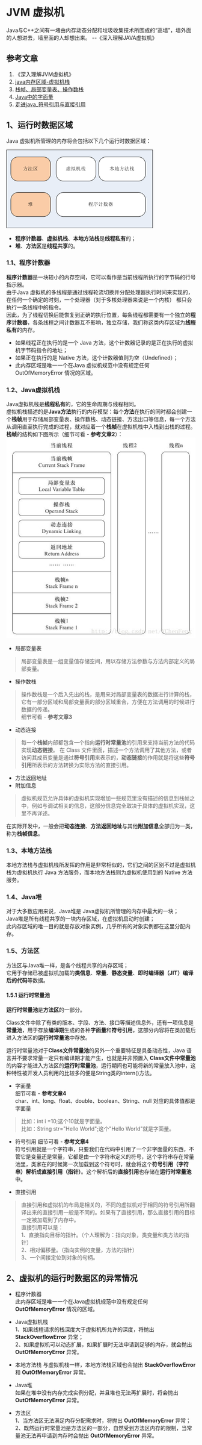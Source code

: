 # JVM 虚拟机

Java与C++之间有一堵由内存动态分配和垃圾收集技术所围成的“高墙”，墙外面的人想进去，墙里面的人却想出来。  --《深入理解JAVA虚拟机》

## 参考文章
1. 《深入理解JVM虚拟机》
2. [java内存区域-虚拟机栈](https://blog.csdn.net/ychenfeng/article/details/77247807)
3. [栈帧、局部变量表、操作数栈](https://wangwengcn.iteye.com/blog/1622195)
4. [Java中的字面量](https://www.jianshu.com/p/465073cc94d8)
5. [走进java_符号引用与直接引用](https://blog.csdn.net/qq_34402394/article/details/72793119)

## 1、运行时数据区域
Java 虚拟机所管理的内存将会包括以下几个运行时数据区域：  

![Java 虚拟机运行时数据区](jvm_memory_model.png)  

* **程序计数器**、**虚拟机栈**、**本地方法栈**是**线程私有**的；
* **堆**、**方法区**是**线程共享**的。

### 1.1、程序计数器
**程序计数器**是一块较小的内存空间，它可以看作是当前线程所执行的字节码的行号指示器。    
由于Java 虚拟机的多线程是通过线程轮流切换并分配处理器执行时间来实现的，在任何一个确定的时刻，一个处理器（对于多核处理器来说是一个内核）
都只会执行一条线程中的指令。  
因此，为了线程切换后能恢复到正确的执行位置，每条线程都需要有一个独立的**程序计数器**，各条线程之间计数器互不影响，独立存储，我们称这类内存区域为**线程私有**的内存。  
* 如果线程正在执行的是一个 Java 方法，这个计数器记录的是正在执行的虚拟机字节码指令的地址；  
* 如果正在执行的是 Native 方法，这个计数器值则为空（Undefined）；
* 此内存区域是唯一一个在Java 虚拟机规范中没有规定任何 OutOfMemoryError 情况的区域。

### 1.2、Java虚拟机栈
Java虚拟机栈是**线程私有**的，它的生命周期与线程相同。  
虚拟机栈描述的是**Java方法**执行的内存模型：每个**方法**在执行的同时都会创建一个**栈帧**用于存储局部变量表、操作数栈、动态链接、方法出口等信息，每一个方法从调用直至执行完成的过程，就对应着一个**栈帧**在虚拟机栈中入栈到出栈的过程。  
**栈帧**的结构如下图所示（细节可看 - **参考文章2**）：  
![Java 虚拟机栈栈帧结构图](jvm_stack_frame.jpeg)  
* 局部变量表  
> 局部变量表是一组变量值存储空间，用以存储方法参数与方法内部定义的局部变量。
* 操作数栈
> 操作数栈是一个后入先出的栈，是用来对局部变量表的数据进行计算的栈，它有一部分区域和局部变量表的部分区域重合，方便在方法调用的时候进行数据的传递。  
> 细节可看 - **参考文章3**  
* 动态连接
> 每一个**栈帧**内部都包含一个指向**运行时常量池**的引用来支持当前方法的代码实现**动态链接**。
> 在 Class 文件里面，描述一个方法调用了其他方法，或者访问其成员变量是通过**符号引用**来表示的，**动态链接**的作用就是将这些**符号引用**所表示的方法转换为实际方法的直接引用。
* 方法返回地址
* 附加信息
> 虚拟机规范允许具体的虚拟机实现增加一些规范里没有描述的信息到栈帧之中，例如与调试相关的信息，这部分信息完全取决于具体的虚拟机实现，这里不再详述。  

在实际开发中，一般会把**动态连接**、**方法返回地址**与其他**附加信息**全部归为一类，称为**栈帧信息**。

### 1.3、本地方法栈
本地方法栈与虚拟机栈所发挥的作用是非常相似的，它们之间的区别不过是虚拟机栈为虚拟机执行 Java 方法服务，而本地方法栈则为虚拟机使用到的 Native 方法服务。

### 1.4、Java堆
对于大多数应用来说，Java堆是 Java虚拟机所管理的内存中最大的一块；    
Java堆是所有线程共享的一块内存区域，在虚拟机启动时创建；  
此内存区域的唯一目的就是存放对象实例，几乎所有的对象实例都在这里分配内存。

### 1.5、方法区
方法区与Java堆一样，是各个线程共享的内存区域；  
它用于存储已被虚拟机加载的**类信息**、**常量**、**静态变量**、**即时编译器（JIT）编译后的代码**等数据。

#### 1.5.1 运行时常量池
**运行时常量池**是**方法区**的一部分。  
  
Class文件中除了有类的版本、字段、方法、接口等描述信息外，还有一项信息是**常量池**，用于存放**编译期**生成的各种**字面量**和**符号引用**，这部分内容将在类加载后进入方法区的**运行时常量池**中存放。  
  
运行时常量池对于**Class文件常量池**的另外一个重要特征是具备动态性，Java 语言并不要求常量一定只有编译期才能产生，也就是并非预置入 **Class文件中常量池**的内容才能进入方法区的**运行时常量池**，运行期间也可能将新的常量放入池中，这种特性被开发人员利用的比较多的便是String类的intern()方法。  

* 字面量  
细节可看 - **参考文章4**  
char、int、long、float、double、boolean、String、null 对应的具体值都是字面量  
> 比如：int i =10;这个10就是字面量。    
> 比如：String str="Hello World";这个"Hello World"就是字面量。  

* 符号引用
细节可看 - **参考文章4**  
符号引用就是一个字符串，只要我们在代码中引用了一个非字面量的东西，不管它是变量还是常量，它都是由一个字符串定义的符号，这个字符串存在常量池里，类家在的时候第一次加载到这个符号时，就会将这个**符号引用（字符串）**解析成**直接引用（指针）**。这个解析后的**直接引用**也存储在**运行时常量池**中。  

* 直接引用
> 直接引用和虚拟机的布局是相关的，不同的虚拟机对于相同的符号引用所翻译出来的直接引用一般是不同的。如果有了直接引用，那么直接引用的目标一定被加载到了内存中。  
> 直接引用可以是：   
> 1、直接指向目标的指针。（个人理解为：指向对象，类变量和类方法的指针）  
> 2、相对偏移量。（指向实例的变量，方法的指针）  
> 3、一个间接定位到对象的句柄。  

## 2、虚拟机的运行时数据区的异常情况

* 程序计数器  
此内存区域是唯一一个在Java虚拟机规范中没有规定任何 **OutOfMemoryError** 情况的区域。  

* Java虚拟机栈  
1、如果线程请求的栈深度大于虚拟机所允许的深度，将抛出 **StackOverflowError** 异常；  
2、如果虚拟机可以动态扩展，如果扩展时无法申请到足够的内存，就会抛出 **OutOfMemoryError** 异常。  

* 本地方法栈
与虚拟机栈一样，本地方法栈区域也会抛出  **StackOverflowError** 和 **OutOfMemoryError** 异常。

* Java堆  
如果在堆中没有内存完成实例分配，并且堆也无法再扩展时，将会抛出 **OutOfMemoryError** 异常。

* 方法区  
1、当方法区无法满足内存分配需求时，将抛出 **OutOfMemoryError** 异常；  
2、既然运行时常量池是方法区的一部分，自然受到方法区内存的限制，当常量池无法再申请到内存时会抛出 **OutOfMemoryError** 异常。

